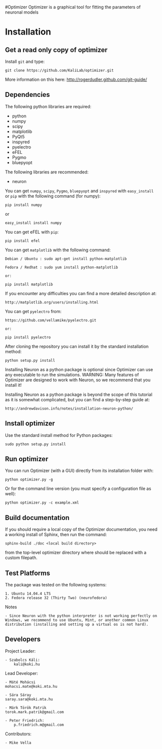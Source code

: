 #Optimizer
Optimizer is a graphical tool for fitting the parameters of neuronal models

Installation
============

Get a read only copy of optimizer
----------------------------------

Install `git` and type:


    git clone https://github.com/KaliLab/optimizer.git

More information on this here: http://rogerdudler.github.com/git-guide/


Dependencies
-------------

The following python libraries are required:
  - python
  - numpy 
  - scipy 
  - matplotlib 
  - PyQt5
  - inspyred 
  - pyelectro
  - eFEL
  - Pygmo
  - bluepyopt


The following libraries are recommended:
  - neuron

You can get `numpy`, `scipy`, `Pygmo`, `bluepyopt` and `inspyred` with `easy_install` or `pip` with the following command (for numpy):

  
    pip install numpy

or

    easy_install install numpy

You can get eFEL with `pip`:
    
    pip install efel


   
You can get `matplotlib` with the following command:


    Debian / Ubuntu : sudo apt-get install python-matplotlib
    
    Fedora / Redhat : sudo yum install python-matplotlib
    
    or:
    
    pip install matplotlib

If you encounter any difficulties you can find a more detailed description at:
    
    http://matplotlib.org/users/installing.html

    
    
You can get `pyelectro` from:
    
    https://github.com/vellamike/pyelectro.git
    
    or:
    
    pip install pyelectro
    
    
After cloning the repository you can install it by the standard installation method:


    python setup.py install
    
Installing Neuron as a python package is optional since Optimizer can use any executable to run the simulations.
WARNING: Many features of Optimizer are designed to work with Neuron, so we recommend that you install it!

Installing Neuron as a python package is beyond the scope of this tutorial as it is somewhat complicated, but you can find a step-by-step guide at:

    http://andrewdavison.info/notes/installation-neuron-python/

Install optimizer
------------------

Use the standard install method for Python packages:


    sudo python setup.py install


Run optimizer
-------------------

You can run Optimizer (with a GUI) directly from its installation folder with:

    python optimizer.py -g
    
Or for the command line version (you must specify a configuration file as well):

    python optimizer.py -c example.xml
    
    
Build documentation
-------------------

If you should require a local copy of the Optimizer documentation, you need a working install of
Sphinx, then run the command:


    sphinx-build ./doc <local build directory>

from the top-level optimizer directory where <local build directory>
should be replaced with a custom filepath.

Test Platforms
--------------

The package was tested on the following systems:

    1. Ubuntu 14.04.4 LTS 
    2. Fedora release 32 (Thirty Two) (neurofedora)

Notes

    - Since Neuron with the python interpreter is not working perfectly on Windows, we recommend to use Ubuntu, Mint, or another common Linux distribution (installing and setting up a virtual os is not hard).

    
Developers
----------

Project Leader:

    - Szabolcs Káli:
        kali@koki.hu

Lead Developer:

    - Máté Mohácsi
	mohacsi.mate@koki.mta.hu
	
    - Sára Sáray
	saray.sara@koki.mta.hu
	
    - Márk Török Patrik
	torok.mark.patrik@gmail.com

    - Peter Friedrich:
        p.friedrich.m@gmail.com
	
Contributors:

    - Mike Vella

